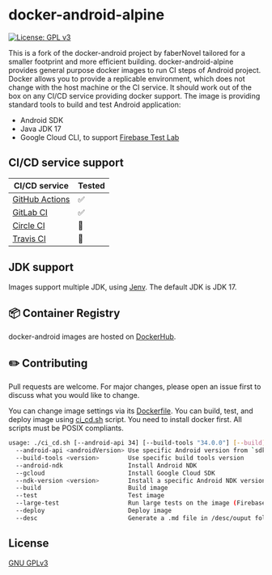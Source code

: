 # docker-android-alpine

[![License: GPL v3](https://img.shields.io/badge/License-GPLv3-green.svg)](https://www.gnu.org/licenses/gpl-3.0)

This is a fork of the docker-android project by faberNovel tailored for a smaller footprint and more efficient building.
docker-android-alpine provides general purpose docker images to run CI steps of Android project.
Docker allows you to provide a replicable environment, which does not change with the host machine or the CI service.
It should work out of the box on any CI/CD service providing docker support.
The image is providing standard tools to build and test Android application:
* Android SDK
* Java JDK 17
* Google Cloud CLI, to support [Firebase Test Lab](https://firebase.google.com/docs/test-lab)

## CI/CD service support
| CI/CD service | Tested |
| ------------- | ------ |
| [GitHub Actions](https://help.github.com/en/actions) | ✅ |
| [GitLab CI](https://docs.gitlab.com/ee/ci/docker/using_docker_images.html) | ✅ |
| [Circle CI](https://circleci.com/docs/2.0/executor-types/#using-docker) | 🚧 |
| [Travis CI](https://travis-ci.com/) | 🚧 |

## JDK support
Images support multiple JDK, using [Jenv](https://www.jenv.be/).
The default JDK is JDK 17.

## 📦 Container Registry
docker-android images are hosted on [DockerHub](https://hub.docker.com/r/verelias/docker-android-alpine).

## ✏️ Contributing
Pull requests are welcome. For major changes, please open an issue first to discuss what you would like to change.

You can change image settings via its [Dockerfile](https://github.com/Verelias/docker-android).
You can build, test, and deploy image using [ci_cd.sh](https://github.com/Verelias/docker-android/blob/main/ci_cd.sh) script. You need to install docker first.
All scripts must be POSIX compliants.
```sh
usage: ./ci_cd.sh [--android-api 34] [--build-tools "34.0.0"] [--build] [--test]
  --android-api <androidVersion> Use specific Android version from `sdkmanager --list`
  --build-tools <version>        Use specific build tools version
  --android-ndk                  Install Android NDK
  --gcloud                       Install Google Cloud SDK
  --ndk-version <version>        Install a specific Android NDK version from `sdkmanager --list`
  --build                        Build image
  --test                         Test image
  --large-test                   Run large tests on the image (Firebase Test Lab for example)
  --deploy                       Deploy image
  --desc                         Generate a .md file in /desc/ouput folder describing the builded image, on host machine
```

## License
[GNU GPLv3](https://choosealicense.com/licenses/gpl-3.0/)
